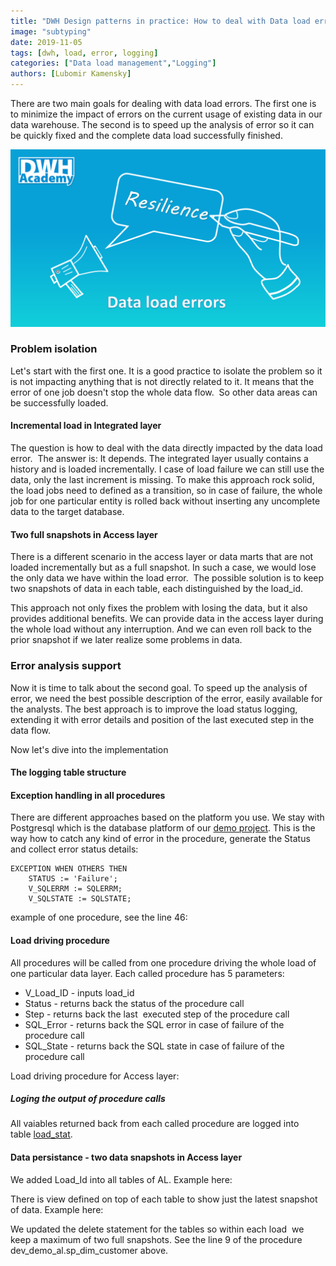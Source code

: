 ```yaml
---
title: "DWH Design patterns in practice: How to deal with Data load errors"
image: "subtyping"
date: 2019-11-05
tags: [dwh, load, error, logging]
categories: ["Data load management","Logging"]
authors: [Lubomir Kamensky]
---
```


There are two main goals for dealing with data load errors. The first one is to minimize the impact of errors on the current usage of existing data in our data warehouse. The second is to speed up the analysis of error so it can be quickly fixed and the complete data load successfully finished. 

<img src="data_load_errors.png" width="800px" alt="Data load errors"/>

### Problem isolation
Let's start with the first one. It is a good practice to isolate the problem so it is not impacting anything that is not directly related to it. It means that the error of one job doesn't stop the whole data flow.  So other data areas can be successfully loaded. 

#### Incremental load in Integrated layer
The question is how to deal with the data directly impacted by the data load error.  The answer is: It depends. The integrated layer usually contains a history and is loaded incrementally. I case of load failure we can still use the data, only the last increment is missing. To make this approach rock solid, the load jobs need to defined as a transition, so in case of failure, the whole job for one particular entity is rolled back without inserting any uncomplete data to the target database.

#### Two full snapshots in Access layer
There is a different scenario in the access layer or data marts that are not loaded incrementally but as a full snapshot. In such a case, we would lose the only data we have within the load error.  The possible solution is to keep two snapshots of data in each table, each distinguished by the load_id. 

This approach not only fixes the problem with losing the data, but it also provides additional benefits. We can provide data in the access layer during the whole load without any interruption. And we can even roll back to the prior snapshot if we later realize some problems in data. 

### Error analysis support
Now it is time to talk about the second goal. To speed up the analysis of error, we need the best possible description of the error, easily available for the analysts. The best approach is to improve the load status logging, extending it with error details and position of the last executed step in the data flow.

Now let's dive into the implementation

#### The logging table structure
<script src="https://gist.github.com/lubomirkamensky/31571bab82bd12b7c95fdb8f4da0236e.js"></script>

#### Exception handling in all procedures
There are different approaches based on the platform you use. We stay with Postgresql which is the database platform of our [demo project](https://github.com/dwhacademy/demoproject/tree/issue-12-implement_load_error_resistance). This is the way how to catch any kind of error in the procedure, generate the Status and collect error status details: 

```
EXCEPTION WHEN OTHERS THEN
    STATUS := 'Failure';
    V_SQLERRM := SQLERRM;
    V_SQLSTATE := SQLSTATE;
```
example of one procedure, see the line 46:
<script src="https://gist.github.com/lubomirkamensky/6150ba77c31ba3855353830f3ada7fb6.js"></script>

#### Load driving procedure
All procedures will be called from one procedure driving the whole load of one particular data layer. Each called procedure has 5 parameters:

- V_Load_ID - inputs load_id
- Status - returns back the status of the procedure call
- Step - returns back the last  executed step of the procedure call
- SQL_Error - returns back the SQL error in case of failure of the procedure call 
- SQL_State - returns back the SQL state in case of failure of the procedure call

Load driving procedure for Access layer:
<script src="https://gist.github.com/lubomirkamensky/a4cde929abb5642bac2a36e35a7a9e16.js"></script>

##### Loging the output of procedure calls
All vaiables returned back from each called procedure are logged into table [load_stat](https://github.com/dwhacademy/demoproject/blob/issue-12-implement_load_error_resistance/sql/1_layers/4_meta/tables/load_stat.tbl).

#### Data persistance - two data snapshots in Access layer
We added Load_Id into all tables of AL. Example here:
<script src="https://gist.github.com/lubomirkamensky/e944813aeee577d6de129daceeee094c.js"></script>

There is view defined on top of each table to show just the latest snapshot of data. Example here:
<script src="https://gist.github.com/lubomirkamensky/880eaf2697f77a40afbc0c6e7cc00f75.js"></script>

We updated the delete statement for the tables so within each load  we keep a maximum of two full snapshots.
See the line 9 of the procedure dev_demo_al.sp_dim_customer above.